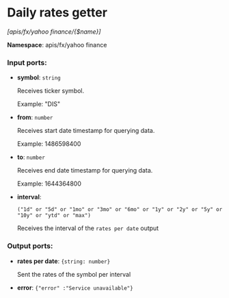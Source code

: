 # Daily rates getter

_[apis/fx/yahoo finance/{$name}]_

__Namespace__: apis/fx/yahoo finance

### Input ports:

* __symbol__: ` string `

    Receives ticker symbol.
    
    Example:
    "DIS"


* __from__: ` number `

    Receives start date timestamp for querying data.
    
    Example:
    1486598400


* __to__: ` number `

    Receives end date timestamp for querying data.
    
    Example:
    1644364800


* __interval__: 
    ```
    ("1d" or "5d" or "1mo" or "3mo" or "6mo" or "1y" or "2y" or "5y" or "10y" or "ytd" or "max")
    ```

    Receives the interval of the `rates per date` output

### Output ports:

* __rates per date__: ` {string: number} `

    Sent the rates of the symbol per interval


* __error__: ` {"error" :"Service unavailable"} `

